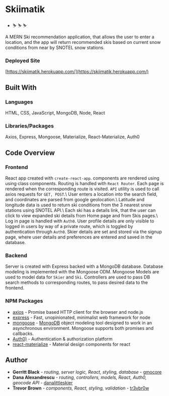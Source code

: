 # Skiimatik

* ⛷ ⛷ ⛷

A MERN Ski recommendation application, that allows the user to enter a location, and the app will return recommended skis based on current snow conditions from near by SNOTEL snow stations.

### Deployed Site
[https://skiimatik.herokuapp.com/](https://skiimatik.herokuapp.com/)


## Built With

### Languages
HTML, CSS, JavaScript, MongoDB, Node, React

### Libraries/Packages
Axios, Express, Mongoose, Materialize, React-Materialize, Auth0

## Code Overview

### Frontend
React app created with `create-react-app`. components are rendered using using class components. Routing is handled with `React Router`. Each page is rendered when the corresponding route is visited. `API` utility is used to call axios requests for `GET, POST`.\  User enters a location into the search field, and coordinates are parsed from google geolocation.\ Latitude and longitude data is used to return ski conditions from the 3 nearest snow stations using SNOTEL API.\ Each ski has a details link, that the user can click to view expanded ski details from Home page and from Skis pages.\  
Log in page is handled with `Auth0`. User profile details are only visible to logged in users by way of a private route, which is toggled by authentication through `Auth0`. 
Skier details are set and stored via the signup page, where user details and preferences are entered and saved in the database. 

### Backend
Server is created with Express backed with a MongoDB database. Database modeling is implemented with the Mongoose ODM. Mongoose Models are used to model data for  `Skier`  and `Ski`. 
Controllers are used to pass DB search methods to corresponding routes, to pass desired data to the frontend. 


### NPM Packages
* [axios](https://www.npmjs.com/package/axios) - Promise based HTTP client for the browser and node.js
* [express](https://www.npmjs.com/package/express) - Fast, unopinionated, minimalist web framework for node
* [mongoose](https://www.npmjs.com/package/mongoose) -   [MongoDB](https://www.mongodb.org/) object modeling tool designed to work in an asynchronous environment. Mongoose supports both promises and callbacks.
* [Auth0)](https://auth0.com/docs/) - Authentication & authorization platform
* [react-materialize](https://www.npmjs.com/package/react-materialize) - Material design components for react 

## Author

* **Gerritt Black** - *routing, server logic, React, styling, database* - [gmocore](https://github.com/gmocore)
* **Dana Alexandrescu** - *routing, controllers, models, React, Auth0, geocode API* - [danalittleskier](https://github.com/danalittleskier)
* **Trevor Brown** - *components, React, styling, validation* - [tr3vbr0w](https://github.com/tr3vbr0w)